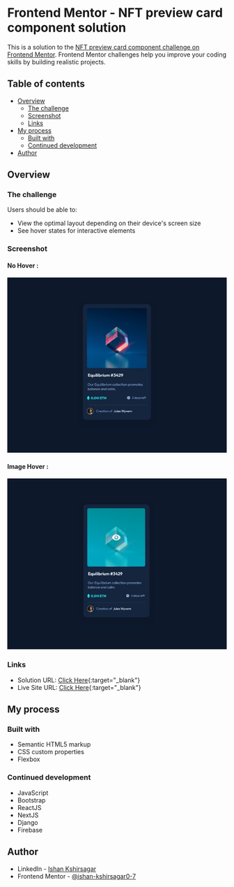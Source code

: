# Frontend Mentor - NFT preview card component solution

This is a solution to the [NFT preview card component challenge on Frontend Mentor](https://www.frontendmentor.io/challenges/nft-preview-card-component-SbdUL_w0U). Frontend Mentor challenges help you improve your coding skills by building realistic projects. 

## Table of contents

- [Overview](#overview)
  - [The challenge](#the-challenge)
  - [Screenshot](#screenshot)
  - [Links](#links)
- [My process](#my-process)
  - [Built with](#built-with)
  - [Continued development](#continued-development)
- [Author](#author)

## Overview

### The challenge

Users should be able to:

- View the optimal layout depending on their device's screen size
- See hover states for interactive elements

### Screenshot

#### No Hover :

![](./screenshot_no_hover.jpg)

#### Image Hover :

![](./screenshot_img_hover.jpg)

### Links

- Solution URL: [Click Here](https://www.frontendmentor.io/solutions/html5-and-css-BkN-Zx14c){:target="_blank"}
- Live Site URL: [Click Here](https://nft-preview-comp0nent.netlify.app/){:target="_blank"}

## My process

### Built with

- Semantic HTML5 markup
- CSS custom properties
- Flexbox

### Continued development

- JavaScript
- Bootstrap
- ReactJS
- NextJS
- Django
- Firebase

## Author

- LinkedIn - [Ishan Kshirsagar](https://www.linkedin.com/in/ishankshirsagar07/)
- Frontend Mentor - [@ishan-kshirsagar0-7](https://www.frontendmentor.io/profile/ishan-kshirsagar0-7)
